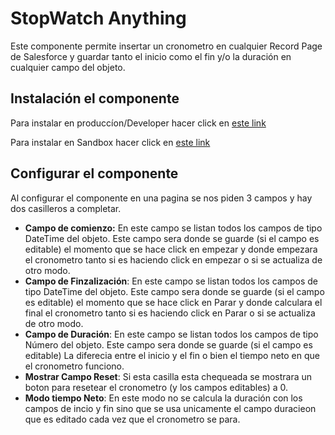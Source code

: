 # StopWatch Anything

Este componente permite insertar un cronometro en cualquier Record Page de Salesforce y guardar tanto el inicio como el fin y/o la duración en cualquier campo del objeto.

## Instalación el componente
Para instalar en produccíon/Developer hacer click en [este link](https://login.salesforce.com/packaging/installPackage.apexp?p0=04t6g000008nuhC
"Link")

Para instalar en Sandbox hacer click en [este link](https://test.salesforce.com/packaging/installPackage.apexp?p0=04t6g000008nuhC
"Link")

## Configurar el componente

Al configurar el componente en una pagina se nos piden 3 campos y hay dos casilleros a completar.

* **Campo de comienzo:** En este campo se listan todos los campos de tipo DateTime del objeto. Este campo sera donde se guarde (si el campo es editable) el momento que se hace click en empezar y donde empezara el cronometro tanto si es haciendo click en empezar o si se actualiza de otro modo.
* **Campo de Finzalización**: En este campo se listan todos los campos de tipo DateTime del objeto. Este campo sera donde se guarde (si el campo es editable) el momento que se hace click en Parar y donde calculara el final el cronometro tanto si es haciendo click en Parar o si se actualiza de otro modo.
* **Campo de Duración**: En este campo se listan todos los campos de tipo Número del objeto. Este campo sera donde se guarde (si el campo es editable) La diferecia entre el inicio y el fin o bien el tiempo neto en que el cronometro funciono.
* **Mostrar Campo Reset**: Si esta casilla esta chequeada se mostrara un boton para resetear el cronometro (y los campos editables) a 0.
* **Modo tiempo Neto**: En este modo no se calcula la duración con los campos de incio y fin sino que se usa unicamente el campo duracieon que es editado cada vez que el cronometro se para.


